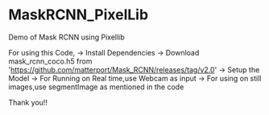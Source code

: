 # MaskRCNN_PixelLib
Demo of Mask RCNN using Pixellib 


For using this Code,
->  Install Dependencies
->  Download mask_rcnn_coco.h5 from 'https://github.com/matterport/Mask_RCNN/releases/tag/v2.0'
->  Setup the Model
->  For Running on Real time,use Webcam as input
->  For using on still images,use segmentImage as mentioned in the code


Thank you!!
